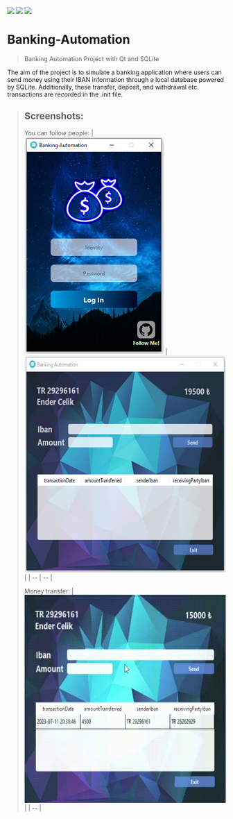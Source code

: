 ![](https://img.shields.io/badge/QT-%2341cd52?style=for-the-badge&logo=QT&logoColor=white)  ![](https://img.shields.io/badge/C_%2B_%2B-white?style=for-the-badge&logo=c%2B%2B&logoColor=%2300589d&color=%23c4d8ea)  ![](https://img.shields.io/badge/SQLITE-%23003d59?style=for-the-badge&logo=sqlite&logoColor=white)
# Banking-Automation
> Banking Automation Project with Qt and SQLite

The aim of the project is to simulate a banking application where users can send money using their IBAN information through a local database powered by SQLite. Additionally, these transfer, deposit, and withdrawal etc. transactions are recorded in the .init file.

> ## Screenshots:
> You can follow people:
> | <img src="./readme_assets/login_interface.png" alt="GIF Example" width="321" height="501">  | <img src="./readme_assets/process_page.png" alt="GIF Example" width="545" height="501">  |
> | -- | -- |
> 
> Money transfer:
> | <img src="./readme_assets/transfer_process.gif" alt="GIF Example" width="608" height="480"> |
> | -- |